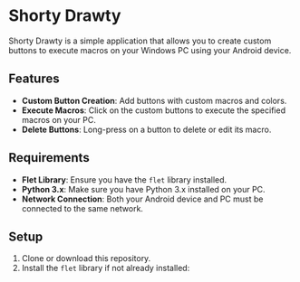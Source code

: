# Shorty Drawty

Shorty Drawty is a simple application that allows you to create custom buttons to execute macros on your Windows PC using your Android device.

## Features

- **Custom Button Creation**: Add buttons with custom macros and colors.
- **Execute Macros**: Click on the custom buttons to execute the specified macros on your PC.
- **Delete Buttons**: Long-press on a button to delete or edit its macro.

## Requirements

- **Flet Library**: Ensure you have the `flet` library installed.
- **Python 3.x**: Make sure you have Python 3.x installed on your PC.
- **Network Connection**: Both your Android device and PC must be connected to the same network.

## Setup

1. Clone or download this repository.
2. Install the `flet` library if not already installed:
